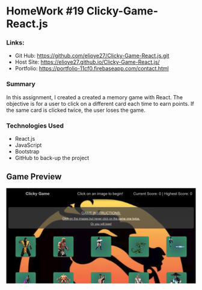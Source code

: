 # HomeWork #19 Clicky-Game-React.js

### Links:
- Git Hub: https://github.com/elioye27/Clicky-Game-React.js.git 
- Host Site: https://elioye27.github.io/Clicky-Game-React.js/
- Portfolio: https://portfolio-11cf0.firebaseapp.com/contact.html

### Summary

In this assignment, I created a created a memory game with React. The objective is for a user to click on a different card each time to earn points. If the same card is clicked twice, the user loses the game.

### Technologies Used

- React.js
- JavaScript
- Bootstrap
- GitHub to back-up the project

## Game Preview

![alt text](game-img.jpg)
